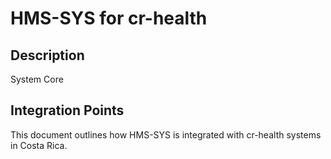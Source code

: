 # HMS-SYS for cr-health

## Description

System Core

## Integration Points

This document outlines how HMS-SYS is integrated with cr-health systems in Costa Rica.
